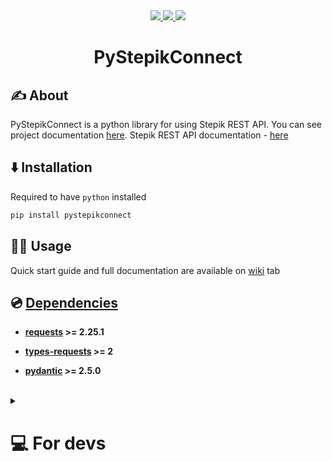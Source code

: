 <div align="center">
    <a href="https://github.com/ilkztsff/PyStepikConnect/blob/dev/LICENSE">
      <img src="https://img.shields.io/github/license/ilkztsff/PyStepikConnect?label=License&color=purple&style=for-the-badge">
    </a>
    <a href="https://github.com/ilkztsff/PyStepikConnect/blob/dev/pyproject.toml">
      <img src="https://img.shields.io/badge/python-3.7+-purple?style=for-the-badge">
    </a>
    <a href="https://github.com/ilkztsff/PyStepikConnect/actions/workflows/check.yml">
      <img src="https://img.shields.io/github/actions/workflow/status/ilkztsff/PyStepikConnect/check.yml?branch=dev&style=for-the-badge&label=linter&color=purple">
    </a>
</div>

<h1 align="center">PyStepikConnect</h1>


## ✍ About

PyStepikConnect is a python library for using Stepik REST API. You can see
project documentation [here](https://github.com/ilkztsff/PyStepikConnect/wiki).
Stepik REST API documentation - [here](https://stepik.org/api/docs)


## ⬇️ Installation

Required to have `python` installed

```bash
pip install pystepikconnect
```


## 🧑‍💻 Usage

Quick start guide and full documentation are available on
[wiki](https://github.com/ilkztsff/PyStepikConnect/wiki) tab


## 💿 [Dependencies](https://github.com/ilkztsff/PyStepikConnect/blob/dev/setup.py)

- **[requests](https://pypi.org/project/requests) >= 2.25.1**

- **[types-requests](https://pypi.org/project/types-requests) >= 2**

- **[pydantic](https://pypi.org/project/pydantic) >= 2.5.0**

<br>


<details><summary><h1>💻 For devs</h1></summary>

## 🛠 Build commands

Required to have `git`, `make` and `python` installed

Download project from GitHub
```bash
git clone https://github.com/ilkztsff/DeliveryDetect/
```
<br>

Install dependencies
```bash
make install
```
<br>

Lint the project
```bash
make lint
```
<br>

Build project
```bash
make build
```
<br>

Publish project to PyPI
```bash
make publish
```
<br>

Run *black*
```bash
make fix
```

## 🖥 Environment

Environmental variables are only required for testing
(testing instruction below). Put them into `.env` file

- `TEST_ID` - client id of your application. Get it [here](https://stepik.org/oauth2/applications)
- `TEST_SECRET` - client secret of your application. Get it [here](https://stepik.org/oauth2/applications)


## 🧪 Testing

Clone the project
```bash
git clone https://github.com/ilkztsff/DeliveryDetect/
```
<br>

Run tests
```bash
make test
```
<br>

See test coverage
```bash
make coverage
```
</details>

